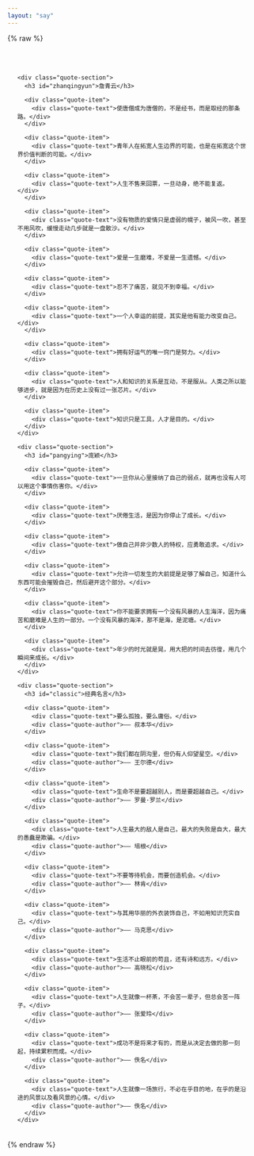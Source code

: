 ```yaml
---
layout: "say"
---
```


{% raw %}
<style>
body {
  background-size: cover;
  background-position: center;
  background-attachment: fixed;
  background-repeat: no-repeat;
}

.say-content {
  max-width: 800px;
  margin: 0 auto;
  padding: 20px;
  position: relative;
  z-index: 1;
}

.say-quotes {
  margin-top: 30px;
}

.say-quotes h2 {
  text-align: center;
  color: #2f4154;
  margin-bottom: 30px;
  font-size: 1.8em;
  font-weight: 600;
  text-shadow: 0 1px 2px rgba(0, 0, 0, 0.1);
}

.quote-section {
  margin-bottom: 40px;
}

.quote-section h3 {
  color: #2f4154;
  margin-bottom: 20px;
  font-size: 1.4em;
  font-weight: 500;
  text-shadow: 0 1px 2px rgba(0, 0, 0, 0.1);
  border-bottom: 2px solid rgba(47, 65, 84, 0.2);
  padding-bottom: 10px;
}

.quote-item {
  background: rgba(255, 255, 255, 0.85);
  border-radius: 8px;
  padding: 20px;
  margin-bottom: 20px;
  box-shadow: 0 2px 10px rgba(0, 0, 0, 0.1);
  transition: all 0.3s ease;
  backdrop-filter: blur(5px);
}

.quote-item:hover {
  transform: translateY(-3px);
  box-shadow: 0 4px 15px rgba(0, 0, 0, 0.15);
}

.quote-text {
  font-size: 1.1em;
  line-height: 1.6;
  color: #2c3e50;
  margin-bottom: 10px;
}

.quote-author {
  text-align: right;
  color: #718096;
  font-style: italic;
  font-size: 0.9em;
}

@media (prefers-color-scheme: dark) {
  .quote-item {
    background: rgba(37, 45, 56, 0.85);
  }
  
  .quote-text {
    color: #c4c6c9;
  }
  
  .quote-author {
    color: #a7a9ad;
  }
  
  .say-quotes h2, .quote-section h3 {
    color: #d0d0d0;
  }
  
  .quote-section h3 {
    border-bottom-color: rgba(208, 208, 208, 0.2);
  }
}
</style>

<div class="say-content">
  <div class="say-quotes">
  
    
    <div class="quote-section">
      <h3 id="zhanqingyun">詹青云</h3>
      
      <div class="quote-item">
        <div class="quote-text">使唐僧成为唐僧的，不是经书，而是取经的那条路。</div>
      </div>

      <div class="quote-item">
        <div class="quote-text">青年人在拓宽人生边界的可能，也是在拓宽这个世界价值判断的可能。</div>
      </div>

      <div class="quote-item">
        <div class="quote-text">人生不售来回票，一旦动身，绝不能复返。</div>
      </div>

      <div class="quote-item">
        <div class="quote-text">没有物质的爱情只是虚弱的幌子，被风一吹，甚至不用风吹，缓慢走动几步就是一盘散沙。</div>
      </div>

      <div class="quote-item">
        <div class="quote-text">爱是一生磨难，不爱是一生遗憾。</div>
      </div>

      <div class="quote-item">
        <div class="quote-text">忍不了痛苦，就见不到幸福。</div>
      </div>

      <div class="quote-item">
        <div class="quote-text">一个人幸运的前提，其实是他有能力改变自己。</div>
      </div>

      <div class="quote-item">
        <div class="quote-text">拥有好运气的唯一窍门是努力。</div>
      </div>

      <div class="quote-item">
        <div class="quote-text">人和知识的关系是互动，不是服从。人类之所以能够进步，就是因为在历史上没有过一张芯片。</div>
      </div>

      <div class="quote-item">
        <div class="quote-text">知识只是工具，人才是目的。</div>
      </div>
    </div>

    <div class="quote-section">
      <h3 id="pangying">庞颖</h3>

      <div class="quote-item">
        <div class="quote-text">一旦你从心里接纳了自己的弱点，就再也没有人可以用这个事情伤害你。</div>
      </div>

      <div class="quote-item">
        <div class="quote-text">厌倦生活，是因为你停止了成长。</div>
      </div>

      <div class="quote-item">
        <div class="quote-text">做自己并非少数人的特权，应勇敢追求。</div>
      </div>

      <div class="quote-item">
        <div class="quote-text">允许一切发生的大前提是足够了解自己，知道什么东西可能会摧毁自己，然后避开这个部分。</div>
      </div>

      <div class="quote-item">
        <div class="quote-text">你不能要求拥有一个没有风暴的人生海洋，因为痛苦和磨难是人生的一部分。一个没有风暴的海洋，那不是海，是泥塘。</div>
      </div>

      <div class="quote-item">
        <div class="quote-text">年少的时光就是晃，用大把的时间去彷徨，用几个瞬间来成长。</div>
      </div>
    </div>

    <div class="quote-section">
      <h3 id="classic">经典名言</h3>

      <div class="quote-item">
        <div class="quote-text">要么孤独，要么庸俗。</div>
        <div class="quote-author">—— 叔本华</div>
      </div>

      <div class="quote-item">
        <div class="quote-text">我们都在阴沟里，但仍有人仰望星空。</div>
        <div class="quote-author">—— 王尔德</div>
      </div>

      <div class="quote-item">
        <div class="quote-text">生命不是要超越别人，而是要超越自己。</div>
        <div class="quote-author">—— 罗曼·罗兰</div>
      </div>

      <div class="quote-item">
        <div class="quote-text">人生最大的敌人是自己，最大的失败是自大，最大的愚蠢是欺骗。</div>
        <div class="quote-author">—— 培根</div>
      </div>

      <div class="quote-item">
        <div class="quote-text">不要等待机会，而要创造机会。</div>
        <div class="quote-author">—— 林肯</div>
      </div>

      <div class="quote-item">
        <div class="quote-text">与其用华丽的外衣装饰自己，不如用知识充实自己。</div>
        <div class="quote-author">—— 马克思</div>
      </div>

      <div class="quote-item">
        <div class="quote-text">生活不止眼前的苟且，还有诗和远方。</div>
        <div class="quote-author">—— 高晓松</div>
      </div>

      <div class="quote-item">
        <div class="quote-text">人生就像一杯茶，不会苦一辈子，但总会苦一阵子。</div>
        <div class="quote-author">—— 张爱玲</div>
      </div>

      <div class="quote-item">
        <div class="quote-text">成功不是将来才有的，而是从决定去做的那一刻起，持续累积而成。</div>
        <div class="quote-author">—— 佚名</div>
      </div>

      <div class="quote-item">
        <div class="quote-text">人生就像一场旅行，不必在乎目的地，在乎的是沿途的风景以及看风景的心情。</div>
        <div class="quote-author">—— 佚名</div>
      </div>
    </div>
  </div>
</div>
{% endraw %}